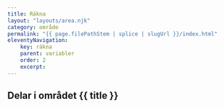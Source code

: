 ```yaml
---
title: Räkna
layout: "layouts/area.njk"
category: område
permalink: "{{ page.filePathStem | splice | slugUrl }}/index.html"
eleventyNavigation:
    key: räkna
    parent: variabler
    order: 2
    excerpt: 
---
```

## Delar i området {{ title }}
